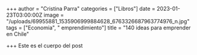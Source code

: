 +++
author = "Cristina Parra"
categories = ["Libros"]
date = 2023-01-23T03:00:00Z
image = "/uploads/69955881_1535906999884628_6763326687963774976_n.jpg"
tags = ["Economia", " emprendimiento"]
title = "140 ideas para emprender en Chile"

+++
Este es el cuerpo del post